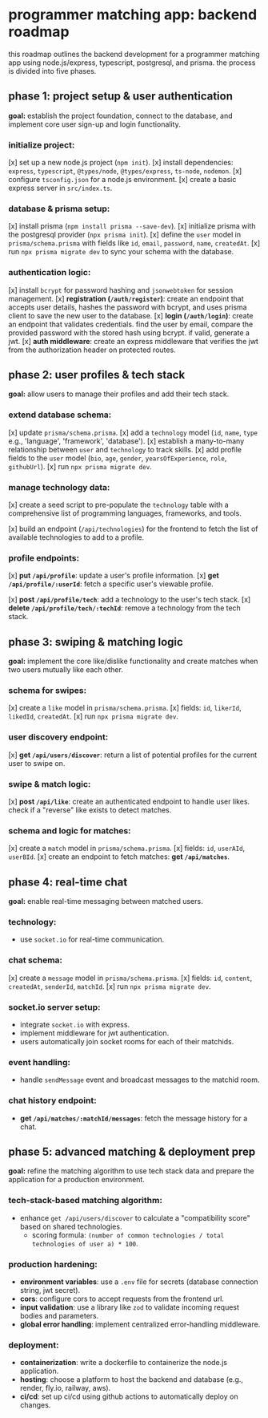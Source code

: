 # programmer matching app: backend roadmap

this roadmap outlines the backend development for a programmer matching app using node.js/express, typescript, postgresql, and prisma. the process is divided into five phases.

## phase 1: project setup & user authentication

**goal:** establish the project foundation, connect to the database, and implement core user sign-up and login functionality.

### initialize project:

[x] set up a new node.js project (`npm init`).
[x] install dependencies: `express`, `typescript`, `@types/node`, `@types/express`, `ts-node`, `nodemon`.
[x] configure `tsconfig.json` for a node.js environment.
[x] create a basic express server in `src/index.ts`.

### database & prisma setup:

[x] install prisma (`npm install prisma --save-dev`).
[x] initialize prisma with the postgresql provider (`npx prisma init`).
[x] define the `user` model in `prisma/schema.prisma` with fields like `id`, `email`, `password`, `name`, `createdAt`.
[x] run `npx prisma migrate dev` to sync your schema with the database.

### authentication logic:

[x] install `bcrypt` for password hashing and `jsonwebtoken` for session management.
[x] **registration (`/auth/register`)**: create an endpoint that accepts user details, hashes the password with bcrypt, and uses prisma client to save the new user to the database.
[x] **login (`/auth/login`)**: create an endpoint that validates credentials. find the user by email, compare the provided password with the stored hash using bcrypt. if valid, generate a jwt.
[x] **auth middleware**: create an express middleware that verifies the jwt from the authorization header on protected routes.

## phase 2: user profiles & tech stack

**goal:** allow users to manage their profiles and add their tech stack.

### extend database schema:

[x] update `prisma/schema.prisma`.
[x] add a `technology` model (`id`, `name`, `type` e.g., 'language', 'framework', 'database').
[x] establish a many-to-many relationship between `user` and `technology` to track skills.
[x] add profile fields to the `user` model (`bio`, `age`, `gender`, `yearsOfExperience`, `role`, `githubUrl`).
[x] run `npx prisma migrate dev`.

### manage technology data:

[x] create a seed script to pre-populate the `technology` table with a comprehensive list of programming languages, frameworks, and tools.

[x] build an endpoint (`/api/technologies`) for the frontend to fetch the list of available technologies to add to a profile.

### profile endpoints:

[x] **put `/api/profile`**: update a user's profile information.
[x] **get `/api/profile/:userId`**: fetch a specific user's viewable profile.

[x] **post `/api/profile/tech`**: add a technology to the user's tech stack.
[x] **delete `/api/profile/tech/:techId`**: remove a technology from the tech stack.

## phase 3: swiping & matching logic

**goal:** implement the core like/dislike functionality and create matches when two users mutually like each other.

### schema for swipes:

[x] create a `like` model in `prisma/schema.prisma`.
[x] fields: `id`, `likerId`, `likedId`, `createdAt`.
[x] run `npx prisma migrate dev`.

### user discovery endpoint:

[x] **get `/api/users/discover`**: return a list of potential profiles for the current user to swipe on.

### swipe & match logic:

[x] **post `/api/like`**: create an authenticated endpoint to handle user likes. check if a "reverse" like exists to detect matches.

### schema and logic for matches:

[x] create a `match` model in `prisma/schema.prisma`.
[x] fields: `id`, `userAId`, `userBId`.
[x] create an endpoint to fetch matches: **get `/api/matches`**.

## phase 4: real-time chat

**goal:** enable real-time messaging between matched users.

### technology:

- use `socket.io` for real-time communication.

### chat schema:

[x] create a `message` model in `prisma/schema.prisma`.
[x] fields: `id`, `content`, `createdAt`, `senderId`, `matchId`.
[x] run `npx prisma migrate dev`.

### socket.io server setup:

- integrate `socket.io` with express.
- implement middleware for jwt authentication.
- users automatically join socket rooms for each of their matchids.

### event handling:

- handle `sendMessage` event and broadcast messages to the matchid room.

### chat history endpoint:

- **get `/api/matches/:matchId/messages`**: fetch the message history for a chat.

## phase 5: advanced matching & deployment prep

**goal:** refine the matching algorithm to use tech stack data and prepare the application for a production environment.

### tech-stack-based matching algorithm:

- enhance `get /api/users/discover` to calculate a "compatibility score" based on shared technologies.
  - scoring formula: `(number of common technologies / total technologies of user a) * 100`.

### production hardening:

- **environment variables**: use a `.env` file for secrets (database connection string, jwt secret).
- **cors**: configure cors to accept requests from the frontend url.
- **input validation**: use a library like `zod` to validate incoming request bodies and parameters.
- **global error handling**: implement centralized error-handling middleware.

### deployment:

- **containerization**: write a dockerfile to containerize the node.js application.
- **hosting**: choose a platform to host the backend and database (e.g., render, fly.io, railway, aws).
- **ci/cd**: set up ci/cd using github actions to automatically deploy on changes.

